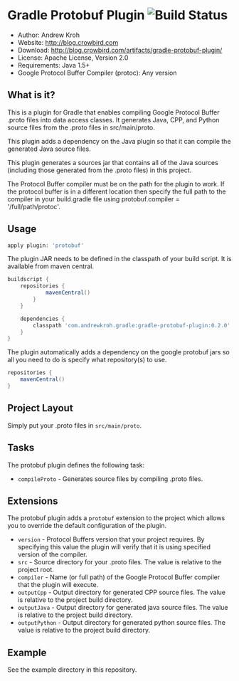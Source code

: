 Gradle Protobuf Plugin ![Build Status](https://blog.crowbird.com/build-status/gradle-protobuf-plugin)
=====================
- Author: Andrew Kroh
- Website: http://blog.crowbird.com
- Download: http://blog.crowbird.com/artifacts/gradle-protobuf-plugin/
- License: Apache License, Version 2.0
- Requirements: Java 1.5+
- Google Protocol Buffer Compiler (protoc): Any version

What is it?
-----------
This is a plugin for Gradle that enables compiling Google Protocol Buffer .proto files into data access classes. It generates Java, CPP, and Python source files from the .proto files in src/main/proto.

This plugin adds a dependency on the Java plugin so that it can compile the generated Java source files.

This plugin generates a sources jar that contains all of the Java sources (including those generated from the .proto files) in this project.

The Protocol Buffer compiler must be on the path for the plugin to work. If the protocol buffer is in a different location then specify the full path to the compiler in your build.gradle file using protobuf.compiler = '/full/path/protoc'.

Usage
-----
```groovy
apply plugin: 'protobuf'
```

The plugin JAR needs to be defined in the classpath of your build script. It is available from maven central.

```groovy
buildscript {
    repositories {
            mavenCentral()
        }
    }

    dependencies {
        classpath 'com.andrewkroh.gradle:gradle-protobuf-plugin:0.2.0'
    } 
}
```

The plugin automatically adds a dependency on the google protobuf jars so all you need to do is specify what repository(s) to use.

```groovy
repositories {
    mavenCentral()
}
```

Project Layout
--------------

Simply put your .proto files in `src/main/proto`.

Tasks
-----

The protobuf plugin defines the following task:

* `compileProto` - Generates source files by compiling .proto files.

Extensions
----------

The protobuf plugin adds a `protobuf` extension to the project which allows you to override the default configuration of the plugin.

* `version` - Protocol Buffers version that your project requires. By specifying this value the plugin will verify that it is using specified version of the compiler.
* `src` - Source directory for your .proto files. The value is relative to the project root.
* `compiler` - Name (or full path) of the Google Protocol Buffer compiler that the plugin will execute.
* `outputCpp` - Output directory for generated CPP source files. The value is relative to the project build directory.
* `outputJava` - Output directory for generated java source files. The value is relative to the project build directory.
* `outputPython` - Output directory for generated python source files. The value is relative to the project build directory.

Example
-------

See the example directory in this repository.
